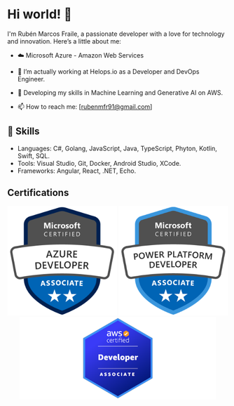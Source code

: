 # Hi world! 👋

I'm Rubén Marcos Fraile, a passionate developer with a love for technology and innovation. 
Here’s a little about me:

- ☁️ Microsoft Azure - Amazon Web Services
- 🔭 I’m actually working at Helops.io as a Developer and DevOps Engineer.
- 🤖 Developing my skills in Machine Learning and Generative AI on AWS.
  
- 📫 How to reach me: [rubenmfr91@gmail.com]

## 🚀 Skills

- Languages: C#, Golang, JavaScript, Java, TypeScript, Phyton, Kotlin, Swift, SQL.
- Tools: Visual Studio, Git, Docker, Android Studio, XCode.
- Frameworks: Angular, React, .NET, Echo.

## Certifications

<p align="center">
  <img src="https://github.com/rubenmfr91/rubenmfr91/blob/main/az204.png" alt="Microsoft AZ-204" width="250"/>
  <img src="https://github.com/rubenmfr91/rubenmfr91/blob/main/pl400-removebg-preview.png" alt="Microsoft PL-400" width="250"/>
  <img src="https://github.com/rubenmfr91/rubenmfr91/blob/main/dva.png" alt="Amazon Web Services DVA-C01" width="450"/>
</p>
